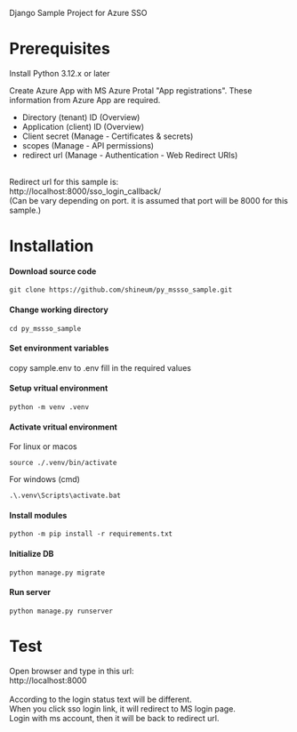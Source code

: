 Django Sample Project for Azure SSO


# Prerequisites
Install Python 3.12.x or later

Create Azure App with MS Azure Protal "App registrations".
These information from Azure App are required.
- Directory (tenant) ID (Overview)
- Application (client) ID (Overview)
- Client secret (Manage - Certificates & secrets)
- scopes (Manage - API permissions)
- redirect url (Manage - Authentication - Web Redirect URIs)
<br>
Redirect url for this sample is:<br>
http://localhost:8000/sso_login_callback/<br>
(Can be vary depending on port. it is assumed that port will be 8000 for this sample.)<br>

# Installation

#### Download source code
```
git clone https://github.com/shineum/py_mssso_sample.git
```

#### Change working directory
```
cd py_mssso_sample
```

#### Set environment variables
copy sample.env to .env
fill in the required values


#### Setup vritual environment
```
python -m venv .venv
```

#### Activate vritual environment
For linux or macos
```
source ./.venv/bin/activate
```
For windows (cmd)
```
.\.venv\Scripts\activate.bat
```

#### Install modules
```
python -m pip install -r requirements.txt
```

#### Initialize DB
```
python manage.py migrate
```

#### Run server
```
python manage.py runserver
```

# Test
Open browser and type in this url:<br>
http://localhost:8000<br>
<br>
According to the login status text will be different.<br>
When you click sso login link, it will redirect to MS login page.<br>
Login with ms account, then it will be back to redirect url.<br>